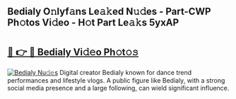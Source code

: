 ## Bedialy O𝚗lyf𝚊ns Le𝚊𝚔ed N𝚞𝚍es - Part-CWP Ph𝚘tos Vi𝚍eo - H𝚘t Part Le𝚊𝚔s 5yxAP

# <h2><a href="http://hf390yg.feru.top/?c=Bedialy">🔗 👉 🔴 Bedialy Vi𝚍𝚎o Ph𝚘t𝚘𝚜</a></h2>

[![Bedialy Nu𝚍𝚎s](https://i.imgur.com/0TWrTi3.gif)](http://hf390yg.feru.top/?c=Bedialy)
Digital creator Bedialy known for dance trend performances and lifestyle vlogs. A public figure like Bedialy, with a strong social media presence and a large following, can wield significant influence. 
